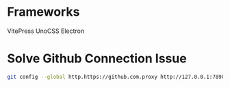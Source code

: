 # Frameworks

VitePress UnoCSS Electron

# Solve Github Connection Issue

```bash
git config --global http.https://github.com.proxy http://127.0.0.1:7890
```
